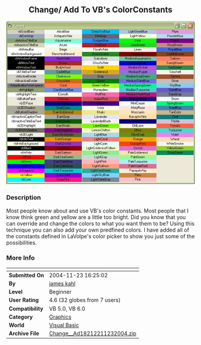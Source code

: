 ﻿<div align="center">

## Change/ Add To VB's ColorConstants

<img src="PIC200411231727558835.jpg">
</div>

### Description

Most people know about and use VB's color constants. Most people that I know think green and yellow are a little too bright. Did you know that you can override and change the colors to what you want them to be? Using this technique you can also add your own predfined colors. I have added all of the constants defined in LaVolpe's color picker to show you just some of the possibilities.
 
### More Info
 


<span>             |<span>
---                |---
**Submitted On**   |2004-11-23 16:25:02
**By**             |[james kahl](https://github.com/Planet-Source-Code/PSCIndex/blob/master/ByAuthor/james-kahl.md)
**Level**          |Beginner
**User Rating**    |4.6 (32 globes from 7 users)
**Compatibility**  |VB 5\.0, VB 6\.0
**Category**       |[Graphics](https://github.com/Planet-Source-Code/PSCIndex/blob/master/ByCategory/graphics__1-46.md)
**World**          |[Visual Basic](https://github.com/Planet-Source-Code/PSCIndex/blob/master/ByWorld/visual-basic.md)
**Archive File**   |[Change\_\_Ad18212211232004\.zip](https://github.com/Planet-Source-Code/james-kahl-change-add-to-vb-s-colorconstants__1-57390/archive/master.zip)








